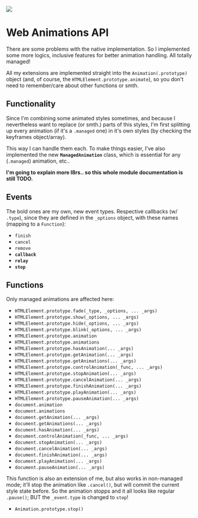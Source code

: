 <img src="https://kekse.biz/php/count.php?draw&override=github:v4" />

# Web Animations API
There are some problems with the native implementation. So I implemented some more logics,
inclusive features for better animation handling. All totally managed!

All my extensions are implemented straight into the `Animation(.prototype)` object (and,
of course, the `HTMLElement.prototype.animate`), so you don't need to remember/care about
other functions or smth.

## Functionality
Since I'm combining some animated styles sometimes, and because I nevertheless want to
replace (or smth.) parts of this styles, I'm first splitting up every animation (if it's
a `.managed` one) in it's own styles (by checking the keyframes object/array).

This way I can handle them each. To make things easier, I've also implemented the new
**`ManagedAnimation`** class, which is essential for any (`.managed`) animation, etc..

**I'm going to explain more l8rs.. so this whole module documentation is still TODO.**

## Events
The bold ones are my own, new event types. Respective callbacks (w/ `.type`), since they
are defined in the `_options` object, with these names (mapping to a `Function`):

* `finish`
* `cancel`
* `remove`
* **`callback`**
* **`relay`**
* **`stop`**

## Functions
Only managed animations are affected here:

* `HTMLElement.prototype.fade(_type, _options, ... _args)`
* `HTMLElement.prototype.show(_options, ... _args)`
* `HTMLElement.prototype.hide(_options, ... _args)`
* `HTMLElement.prototype.blink(_options, ... _args)`
* `HTMLElement.prototype.animation`
* `HTMLElement.prototype.animations`
* `HTMLElement.prototype.hasAnimation(... _args)`
* `HTMLElement.prototype.getAnimation(... _args)`
* `HTMLElement.prototype.getAnimations(... _args)`
* `HTMLElement.prototype.controlAnimation(_func, ... _args)`
* `HTMLElement.prototype.stopAnimation(... _args)`
* `HTMLElement.prototype.cancelAnimation(... _args)`
* `HTMLElement.prototype.finishAnimation(... _args)`
* `HTMLElement.prototype.playAnimation(... _args)`
* `HTMLElement.prototype.pauseAnimation(... _args)`
* `document.animation`
* `document.animations`
* `document.getAnimation(... _args)`
* `document.getAnimations(... _args)`
* `document.hasAnimation(... _args)`
* `document.controlAnimation(_func, ... _args)`
* `document.stopAnimation(... _args)`
* `document.cancelAnimation(... _args)`
* `document.finishAnimation(... _args)`
* `document.playAnimation(... _args)`
* `document.pauseAnimation(... _args)`

This function is also an extension of me, but also works in non-managed mode;
it'll stop the animation like `.cancel()`, but will commit the current style
state before. So the animation stopps and it all looks like regular `.pause()`;
BUT the `_event.type` is changed to `stop`!

* `Animation.prototype.stop()`

